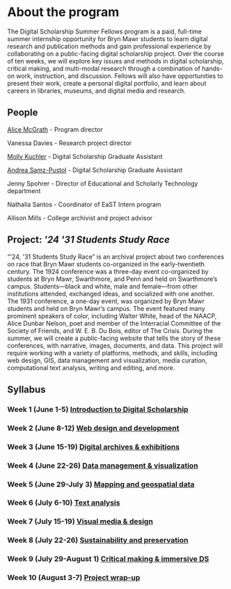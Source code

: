 # About the program

The Digital Scholarship Summer Fellows program is a paid, full-time summer internship opportunity for Bryn Mawr students to learn digital research and publication methods and gain professional experience by collaborating on a public-facing digital scholarship project. Over the course of ten weeks, we will explore key issues and methods in digital scholarship, critical making, and multi-modal research through a combination of hands-on work, instruction, and discussion. Fellows will also have opportunities to present their work, create a personal digital portfolio, and learn about careers in libraries, museums, and digital media and research.

## People

[Alice McGrath](mailto:amcgrath1@brynmawr.edu) - Program director

Vanessa Davies - Research project director

[Molly Kuchler](mailto:mkuchler@brynmawr.edu) - Digital Scholarship Graduate Assistant

[Andrea Samz-Pustol](mailto:asamzpusto@brynmawr.edu) - Digital Scholarship Graduate Assistant

Jenny Spohrer - Director of Educational and Scholarly Technology department

Nathalia Santos - Coordinator of EaST Intern program

Allison Mills - College archivist and project advisor


## Project: *'24 '31 Students Study Race*

“'24, '31 Students Study Race” is an archival project about two conferences on race that Bryn Mawr students co-organized in the early-twentieth century. The 1924 conference was a three-day event co-organized by students at Bryn Mawr, Swarthmore, and Penn and held on Swarthmore’s campus. Students—black and white, male and female—from other institutions attended, exchanged ideas, and socialized with one another. The 1931 conference, a one-day event, was organized by Bryn Mawr students and held on Bryn Mawr’s campus. The event featured many prominent speakers of color, including Walter White, head of the NAACP, Alice Dunbar Nelson, poet and member of the Interracial Committee of the Society of Friends, and W. E. B. Du Bois, editor of The Crisis. During the summer, we will create a public-facing website that tells the story of these conferences, with narrative, images, documents, and data. This project will require working with a variety of platforms, methods, and skills, including web design, GIS, data management and visualization, media curation, computational text analysis, writing and editing, and more.

## Syllabus

### Week 1 (June 1-5) [Introduction to Digital Scholarship](weeks/1-intro.md)

### Week 2 (June 8-12) [Web design and development](weeks/2-webdev.md)

### Week 3 (June 15-19) [Digital archives & exhibitions](weeks/3-exhibitions.md)

### Week 4 (June 22-26) [Data management & visualization](weeks/4-data.md)

### Week 5 (June 29-July 3) [Mapping and geospatial data](weeks/5-gis.md)

### Week 6 (July 6-10) [Text analysis](weeks/6-text-data.md)

### Week 7 (July 15-19) [Visual media & design](weeks/7-design.md)

### Week 8 (July 22-26) [Sustainability and preservation](weeks/8-sustain.md)

### Week 9 (July 29-August 1) [Critical making & immersive DS](weeks/9-making.md)

### Week 10 (August 3-7) [Project wrap-up](weeks/10-end.md)
